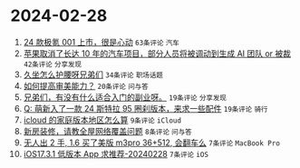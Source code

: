 # 2024-02-28

1. [24 款极氪 001 上市，很是心动](https://www.v2ex.com/t/1018982) `63条评论` `汽车`
1. [苹果取消了长达 10 年的汽车项目，部分人员将被调动到生成 AI 团队 or 被裁](https://www.v2ex.com/t/1018981) `42条评论` `分享发现`
1. [久坐怎么护腰呀兄弟们](https://www.v2ex.com/t/1018994) `34条评论` `职场话题`
1. [如何提高审美能力？](https://www.v2ex.com/t/1018985) `20条评论` `问与答`
1. [兄弟们，有没有什么适合入门的副业呀。](https://www.v2ex.com/t/1019005) `19条评论` `分享发现`
1. [Q: 萌新入了一款 24 斯特拉 95 圈刹版本，来求一些配件](https://www.v2ex.com/t/1018984) `19条评论` `骑行`
1. [icloud 的家庭版本地区怎么算](https://www.v2ex.com/t/1018991) `9条评论` `iCloud`
1. [新房装修，请教全屋网络覆盖问题](https://www.v2ex.com/t/1019000) `8条评论` `问与答`
1. [无人出 2 手, 1.6 买了美版 m3pro 36+512, 会翻车么](https://www.v2ex.com/t/1018989) `7条评论` `MacBook Pro`
1. [iOS17.3.1 低版本 App 求推荐-20240228](https://www.v2ex.com/t/1018987) `7条评论` `iOS`
